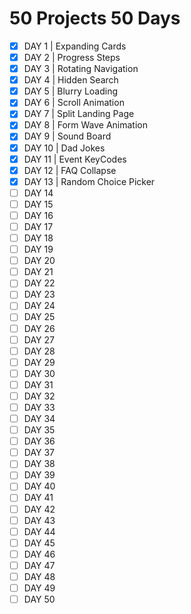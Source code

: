 # 50 Projects 50 Days

- [x] DAY 1 | Expanding Cards
- [x] DAY 2 | Progress Steps
- [x] DAY 3 | Rotating Navigation
- [x] DAY 4 | Hidden Search
- [x] DAY 5 | Blurry Loading
- [x] DAY 6 | Scroll Animation
- [x] DAY 7 | Split Landing Page
- [x] DAY 8 | Form Wave Animation
- [x] DAY 9 | Sound Board
- [x] DAY 10 | Dad Jokes
- [x] DAY 11 | Event KeyCodes
- [x] DAY 12 | FAQ Collapse
- [x] DAY 13 | Random Choice Picker
- [ ] DAY 14
- [ ] DAY 15
- [ ] DAY 16
- [ ] DAY 17
- [ ] DAY 18
- [ ] DAY 19
- [ ] DAY 20
- [ ] DAY 21
- [ ] DAY 22
- [ ] DAY 23
- [ ] DAY 24
- [ ] DAY 25
- [ ] DAY 26
- [ ] DAY 27
- [ ] DAY 28
- [ ] DAY 29
- [ ] DAY 30
- [ ] DAY 31
- [ ] DAY 32
- [ ] DAY 33
- [ ] DAY 34
- [ ] DAY 35
- [ ] DAY 36
- [ ] DAY 37
- [ ] DAY 38
- [ ] DAY 39
- [ ] DAY 40
- [ ] DAY 41
- [ ] DAY 42
- [ ] DAY 43
- [ ] DAY 44
- [ ] DAY 45
- [ ] DAY 46
- [ ] DAY 47
- [ ] DAY 48
- [ ] DAY 49
- [ ] DAY 50

